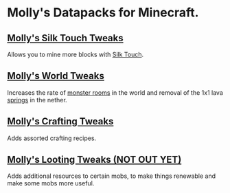 # Molly's Datapacks for Minecraft.

## [Molly's Silk Touch Tweaks](https://modrinth.com/datapack/mollys-silk-touch-crystals)
Allows you to mine more blocks with [Silk Touch](https://minecraft.wiki/w/Silk_Touch).
## [Molly's World Tweaks](https://modrinth.com/datapack/mollys-world-tweaks)
Increases the rate of [monster rooms](https://minecraft.wiki/w/Monster_Room) in the world and removal of the 1x1 lava [springs](https://minecraft.wiki/w/Spring) in the nether.
## [Molly's Crafting Tweaks](https://modrinth.com/datapack/mollys-crafting-tweaks)
Adds assorted crafting recipes.
## [Molly's Looting Tweaks (NOT OUT YET)]()
Adds additional resources to certain mobs, to make things renewable and make some mobs more useful.